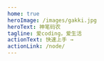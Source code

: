 ```yaml
---
home: true
heroImage: /images/gakki.jpg
heroText: 神笔码农
tagline: 爱coding，爱生活
actionText: 快速上手 →
actionLink: /node/
---
```

